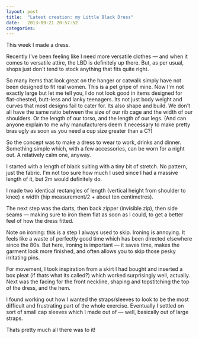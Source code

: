 ```yaml
---
layout: post
title:  "Latest creation: my Little Black Dress"
date:   2013-09-21 20:57:52
categories:
---
```


This week I made a dress. 

Recently I've been feeling like I need more versatile clothes — and when it comes to versatile attire, the LBD is definitely up there. But, as per usual, shops just don't tend to stock anything that fits quite right. 

So many items that look great on the hanger or catwalk simply have not been designed to fit real women. This is a pet gripe of mine. Now I'm not exactly large but let me tell you, I do not look good in items designed for flat-chested, butt-less and lanky teenagers. Its not just body weight and curves that most designs fail to cater for. Its also shape and build. We don't all have the same ratio between the size of our rib cage and the width of our shoulders. Or the length of our torso, and the length of our legs. (And can anyone explain to me why manufacturers deem it necessary to make pretty bras ugly as soon as you need a cup size greater than a C?)

So the concept was to make a dress to wear to work, drinks and dinner. Something simple which, with a few accessories, can be worn for a night out. A relatively calm one, anyway.

I started with a length of black suiting with a tiny bit of stretch. No pattern, just the fabric. I'm not too sure how much I used since I had a massive length of it, but 2m would definitely do. 

I made two identical rectangles of length (vertical height from shoulder to knee) x width (hip measurement/2 + about ten centimetres).

The next step was the darts, then back zipper (invisible zip), then side seams — making sure to iron them flat as soon as I could, to get a better feel of how the dress fitted. 

Note on ironing: this is a step I always used to skip. Ironing is annoying. It feels like a waste of perfectly good time which has been directed elsewhere since the 80s. But here, ironing is important — it saves time, makes the garment look more finished, and often allows you to skip those pesky irritating pins. 

For movement, I took inspiration from a skirt I had bought and inserted a box pleat (if thats what its called?) which worked surprisingly well, actually. Next was the facing for the front neckline, shaping and topstitching the top of the dress, and the hem. 

I found working out how I wanted the straps/sleeves to look to be the most difficult and frustrating part of the whole exercise. Eventually I settled on sort of small cap sleeves which I made out of — well, basically out of large straps. 

Thats pretty much all there was to it! 